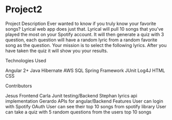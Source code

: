 # Project2

Project Description
Ever wanted to know if you truly know your favorite songs? Lyrical web app does just that. Lyrical will pull 10 songs that you've played the most on your Spotify account. It will then generate a quiz with 3 question, each question will have a random lyric from a random favorite song as the question. Your mission is to select the following lyrics. After you have taken the quiz it will show you your results.

Technologies Used

Angular 2+
Java
Hibernate
AWS
SQL
Spring Framework
JUnit
Log4J
HTML
CSS

Contributors

Jesus Frontend
Carla Junit testing/Backend
Stephan lyrics api implementation
Gerardo APIs for angular/Backend
Features
User can login with Spotify OAuth
User can see their top 10 songs from spotify library
User can take a quiz with 5 random questions from the users top 10 songs

